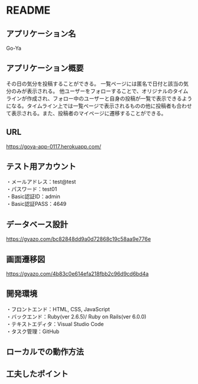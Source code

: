 # README

## アプリケーション名
Go-Ya

## アプリケーション概要
その日の気分を投稿することができる。
一覧ページには匿名で日付と該当の気分のみが表示される。
他ユーザーをフォローすることで、オリジナルのタイムラインが作成され、フォロー中のユーザーと自身の投稿が一覧で表示できるようになる。タイムライン上では一覧ページで表示されるものの他に投稿者も合わせて表示される。また、投稿者のマイページに遷移することができる。


## URL
https://goya-app-0117.herokuapp.com/

## テスト用アカウント
・メールアドレス：test@test<br> ・パスワード：test01<br>・Basic認証ID：admin<br>・Basic認証PASS：4649

## データベース設計
https://gyazo.com/bc82848dd9a0d72868c19c58aa9e776e

## 画面遷移図
https://gyazo.com/4b83c0e614efa218fbb2c96d9cd6bd4a

## 開発環境
・フロントエンド：HTML, CSS, JavaScript<br>・バックエンド：Ruby(ver 2.6.5)/ Ruby on Rails(ver 6.0.0)<br>・テキストエディタ：Visual Studio Code<br>・タスク管理：GitHub

## ローカルでの動作方法

## 工夫したポイント